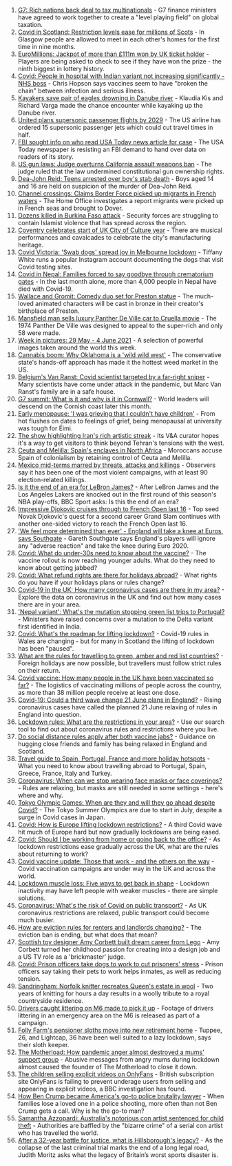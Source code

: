 1. [G7: Rich nations back deal to tax multinationals](https://www.bbc.co.uk/news/world-57368247) - G7 finance ministers have agreed to work together to create a "level playing field" on global taxation.
2. [Covid in Scotland: Restriction levels ease for millions of Scots](https://www.bbc.co.uk/news/uk-scotland-57361513) - In Glasgow people are allowed to meet in each other's homes for the first time in nine months.
3. [EuroMillions: Jackpot of more than £111m won by UK ticket holder](https://www.bbc.co.uk/news/uk-57367049) - Players are being asked to check to see if they have won the prize - the ninth biggest in lottery history.
4. [Covid: People in hospital with Indian variant not increasing significantly - NHS boss](https://www.bbc.co.uk/news/uk-57367849) - Chris Hopson says vaccines seem to have "broken the chain" between infection and serious illness.
5. [Kayakers save pair of eagles drowning in Danube river](https://www.bbc.co.uk/news/world-europe-57358082) - Klaudia Kis and Richard Varga made the chance encounter while kayaking up the Danube river.
6. [United plans supersonic passenger flights by 2029](https://www.bbc.co.uk/news/technology-57361193) - The US airline has ordered 15 supersonic passenger jets which could cut travel times in half.
7. [FBI sought info on who read USA Today news article for case](https://www.bbc.co.uk/news/world-us-canada-57367093) - The USA Today newspaper is resisting an FBI demand to hand over data on readers of its story.
8. [US gun laws: Judge overturns California assault weapons ban](https://www.bbc.co.uk/news/world-us-canada-57368211) - The judge ruled that the law undermined constitutional gun ownership rights.
9. [Dea-John Reid: Teens arrested over boy's stab death](https://www.bbc.co.uk/news/uk-england-birmingham-57369451) - Boys aged 14 and 16 are held on suspicion of the murder of Dea-John Reid.
10. [Channel crossings: Claims Border Force picked up migrants in French waters](https://www.bbc.co.uk/news/uk-england-kent-57369168) - The Home Office investigates a report migrants were picked up in French seas and brought to Dover.
11. [Dozens killed in Burkina Faso attack](https://www.bbc.co.uk/news/world-africa-57368536) - Security forces are struggling to contain Islamist violence that has spread across the region.
12. [Coventry celebrates start of UK City of Culture year](https://www.bbc.co.uk/news/uk-england-coventry-warwickshire-57369328) - There are musical performances and cavalcades to celebrate the city's manufacturing heritage.
13. [Covid Victoria: 'Swab dogs' spread joy in Melbourne lockdown](https://www.bbc.co.uk/news/world-australia-57340316) - Tiffany White runs a popular Instagram account documenting the dogs that visit Covid testing sites.
14. [Covid in Nepal: Families forced to say goodbye through crematorium gates](https://www.bbc.co.uk/news/world-asia-57362876) - In the last month alone, more than 4,000 people in Nepal have died with Covid-19.
15. [Wallace and Gromit: Comedy duo set for Preston statue](https://www.bbc.co.uk/news/uk-england-lancashire-57364753) - The much-loved animated characters will be cast in bronze in their creator's birthplace of Preston.
16. [Mansfield man sells luxury Panther De Ville car to Cruella movie](https://www.bbc.co.uk/news/uk-england-nottinghamshire-57350742) - The 1974 Panther De Ville was designed to appeal to the super-rich and only 58 were made.
17. [Week in pictures: 29 May - 4 June 2021](https://www.bbc.co.uk/news/in-pictures-57362129) - A selection of powerful images taken around the world this week.
18. [Cannabis boom: Why Oklahoma is a 'wild wild west'](https://www.bbc.co.uk/news/world-us-canada-57337298) - The conservative state's hands-off approach has made it the hottest weed market in the US.
19. [Belgium's Van Ranst: Covid scientist targeted by a far-right sniper](https://www.bbc.co.uk/news/world-europe-57358492) - Many scientists have come under attack in the pandemic, but Marc Van Ranst's family are in a safe house.
20. [G7 summit: What is it and why is it in Cornwall?](https://www.bbc.co.uk/news/world-49434667) - World leaders will descend on the Cornish coast later this month.
21. [Early menopause: 'I was grieving that I couldn't have children'](https://www.bbc.co.uk/news/newsbeat-57345804) - From hot flushes on dates to feelings of grief, being menopausal at university was tough for Éimi.
22. [The show highlighting Iran's rich artistic streak](https://www.bbc.co.uk/news/entertainment-arts-57314306) - Its V&A curator hopes it's a way to get visitors to think beyond Tehran's tensions with the west.
23. [Ceuta and Melilla: Spain's enclaves in North Africa](https://www.bbc.co.uk/news/world-africa-57305882) - Moroccans accuse Spain of colonialism by retaining control of Ceuta and Melilla.
24. [Mexico mid-terms marred by threats, attacks and killings](https://www.bbc.co.uk/news/world-latin-america-57359252) - Observers say it has been one of the most violent campaigns, with at least 90 election-related killings.
25. [Is it the end of an era for LeBron James?](https://www.bbc.co.uk/sport/basketball/57361225) - After LeBron James and the Los Angeles Lakers are knocked out in the first round of this season's NBA play-offs, BBC Sport asks: Is this the end of an era?
26. [Impressive Djokovic cruises through to French Open last 16](https://www.bbc.co.uk/sport/tennis/57353333) - Top seed Novak Djokovic's quest for a second career Grand Slam continues with another one-sided victory to reach the French Open last 16.
27. ['We feel more determined than ever' - England will take a knee at Euros, says Southgate](https://www.bbc.co.uk/sport/football/57370117) - Gareth Southgate says England's players will ignore any "adverse reaction" and take the knee during Euro 2020.
28. [Covid: What do under-30s need to know about the vaccine?](https://www.bbc.co.uk/news/health-57273875) - The vaccine rollout is now reaching younger adults. What do they need to know about getting jabbed?
29. [Covid: What refund rights are there for holidays abroad?](https://www.bbc.co.uk/news/business-51615412) - What rights do you have if your holidays plans or rules change?
30. [Covid-19 in the UK: How many coronavirus cases are there in my area?](https://www.bbc.co.uk/news/uk-51768274) - Explore the data on coronavirus in the UK and find out how many cases there are in your area.
31. ['Nepal variant': What's the mutation stopping green list trips to Portugal?](https://www.bbc.co.uk/news/health-57356109) - Ministers have raised concerns over a mutation to the Delta variant first identified in India.
32. [Covid: What's the roadmap for lifting lockdown?](https://www.bbc.co.uk/news/explainers-52530518) - Covid-19 rules in Wales are changing - but for many in Scotland the lifting of lockdown has been "paused".
33. [What are the rules for travelling to green, amber and red list countries?](https://www.bbc.co.uk/news/explainers-52544307) - Foreign holidays are now possible, but travellers must follow strict rules on their return.
34. [Covid vaccine: How many people in the UK have been vaccinated so far?](https://www.bbc.co.uk/news/health-55274833) - The logistics of vaccinating millions of people across the country, as more than 38 million people receive at least one dose.
35. [Covid-19: Could a third wave change 21 June plans in England?](https://www.bbc.co.uk/news/health-57328469) - Rising coronavirus cases have called the planned 21 June relaxing of rules in England into question.
36. [Lockdown rules: What are the restrictions in your area?](https://www.bbc.co.uk/news/uk-54373904) - Use our search tool to find out about coronavirus rules and restrictions where you live.
37. [Do social distance rules apply after both vaccine jabs?](https://www.bbc.co.uk/news/uk-51506729) - Guidance on hugging close friends and family has being relaxed in England and Scotland.
38. [Travel guide to Spain, Portugal, France and more holiday hotspots](https://www.bbc.co.uk/news/explainers-56997931) - What you need to know about travelling abroad to Portugal, Spain, Greece, France, Italy and Turkey.
39. [Coronavirus: When can we stop wearing face masks or face coverings?](https://www.bbc.co.uk/news/health-51205344) - Rules are relaxing, but masks are still needed in some settings - here's where and why.
40. [Tokyo Olympic Games: When are they and will they go ahead despite Covid?](https://www.bbc.co.uk/news/world-asia-57240044) - The Tokyo Summer Olympics are due to start in July, despite a surge in Covid cases in Japan.
41. [Covid: How is Europe lifting lockdown restrictions?](https://www.bbc.co.uk/news/explainers-53640249) - A third Covid wave hit much of Europe hard but now gradually lockdowns are being eased.
42. [Covid: Should I be working from home or going back to the office?](https://www.bbc.co.uk/news/business-52567567) - As lockdown restrictions ease gradually across the UK, what are the rules about returning to work?
43. [Covid vaccine update: Those that work - and the others on the way](https://www.bbc.co.uk/news/health-51665497) - Covid vaccination campaigns are under way in the UK and across the world.
44. [Lockdown muscle loss: Five ways to get back in shape](https://www.bbc.co.uk/news/uk-56887390) - Lockdown inactivity may have left people with weaker muscles - there are simple solutions.
45. [Coronavirus: What's the risk of Covid on public transport?](https://www.bbc.co.uk/news/health-51736185) - As UK coronavirus restrictions are relaxed, public transport could become much busier.
46. [How are eviction rules for renters and landlords changing?](https://www.bbc.co.uk/news/explainers-53860154) - The eviction ban is ending, but what does that mean?
47. [Scottish toy designer Amy Corbett built dream career from Lego](https://www.bbc.co.uk/news/uk-scotland-glasgow-west-57282419) - Amy Corbett turned her childhood passion for creating into a design job and a US TV role as a 'brickmaster' judge.
48. [Covid: Prison officers take dogs to work to cut prisoners' stress](https://www.bbc.co.uk/news/uk-wales-57317334) - Prison officers say taking their pets to work helps inmates, as well as reducing tension.
49. [Sandringham: Norfolk knitter recreates Queen's estate in wool](https://www.bbc.co.uk/news/uk-england-norfolk-57334420) - Two years of knitting for hours a day results in a woolly tribute to a royal countryside residence.
50. [Drivers caught littering on M6 made to pick it up](https://www.bbc.co.uk/news/uk-england-stoke-staffordshire-57347552) - Footage of drivers littering in an emergency area on the M6 is released as part of a campaign.
51. [Folly Farm's pensioner sloths move into new retirement home](https://www.bbc.co.uk/news/uk-wales-57276982) - Tuppee, 26, and Lightcap, 36 have been well suited to a lazy lockdown, says their sloth keeper.
52. [The Motherload: How pandemic anger almost destroyed a mums' support group](https://www.bbc.co.uk/news/stories-57285368) - Abusive messages from angry mums during lockdown almost caused the founder of The Motherload to close it down.
53. [The children selling explicit videos on OnlyFans](https://www.bbc.co.uk/news/uk-57255983) - British subscription site OnlyFans is failing to prevent underage users from selling and appearing in explicit videos, a BBC investigation has found.
54. [How Ben Crump became America's go-to police brutality lawyer](https://www.bbc.co.uk/news/world-us-canada-57038162) - When families lose a loved one in a police shooting, more often than not Ben Crump gets a call. Why is he the go-to man?
55. [Samantha Azzopardi: Australia's notorious con artist sentenced for child theft](https://www.bbc.co.uk/news/world-australia-57284621) - Authorities are baffled by the "bizarre crime" of a serial con artist who has travelled the world.
56. [After a 32-year battle for justice, what is Hillsborough's legacy?](https://www.bbc.co.uk/news/uk-57281398) - As the collapse of the last criminal trial marks the end of a long legal road, Judith Moritz asks what the legacy of Britain’s worst sports disaster is.
